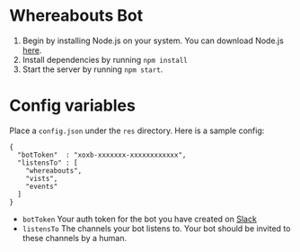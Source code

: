 # Whereabouts Bot

1. Begin by installing Node.js on your system. You can download Node.js [here](http://nodejs.org/).
2. Install dependencies by running `npm install`
3. Start the server by running `npm start`.

# Config variables

Place a `config.json` under the `res` directory. Here is a sample config:

```
{
  "botToken"  : "xoxb-xxxxxxx-xxxxxxxxxxxx",
  "listensTo" : [
    "whereabouts",
    "vists",
    "events"
  ]
}
```

- `botToken` Your auth token for the bot you have created on [Slack](https://ssil.slack.com/services/new/bot)
- `listensTo` The channels your bot listens to. Your bot should be invited to these channels by a human.